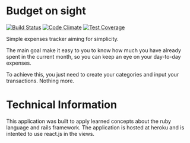 # Budget on sight

[![Build Status](https://semaphoreci.com/api/v1/projects/8d5d1cac-039e-4ca3-87f1-aa63fcf9140f/460280/badge.svg)](https://semaphoreci.com/bjornnborg/budget-on-sight)
[![Code Climate](https://codeclimate.com/github/bjornnborg/budget-on-sight/badges/gpa.svg)](https://codeclimate.com/github/bjornnborg/budget-on-sight)
[![Test Coverage](https://codeclimate.com/github/bjornnborg/budget-on-sight/badges/coverage.svg)](https://codeclimate.com/github/bjornnborg/budget-on-sight/coverage)

Simple expenses tracker aiming for simplicity. 

The main goal make it easy to you to know how much you have already spent in the current month, so you can keep an eye on your day-to-day expenses.

To achieve this, you just need to create your categories and input your transactions. Nothing more.

# Technical Information

This application was built to apply learned concepts about the ruby language and rails framework.
The application is hosted at heroku and is intented to use react.js in the views.
